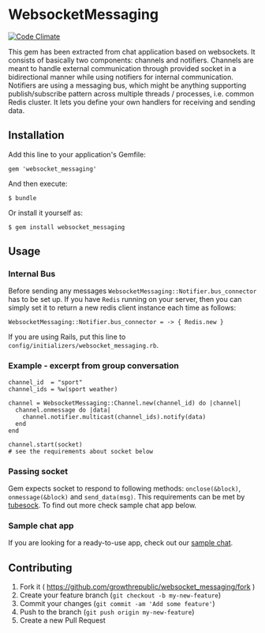# WebsocketMessaging

[![Code Climate](https://codeclimate.com/github/growthrepublic/websocket_messaging.png)](https://codeclimate.com/github/growthrepublic/websocket_messaging)

This gem has been extracted from chat application based on websockets. It consists of basically two components: channels and notifiers. Channels are meant to handle external communication through provided socket in a bidirectional manner while using notifiers for internal communication. Notifiers are using a messaging bus, which might be anything supporting publish/subscribe pattern across multiple threads / processes, i.e. common Redis cluster. It lets you define your own handlers for receiving and sending data.

## Installation

Add this line to your application's Gemfile:

    gem 'websocket_messaging'

And then execute:

    $ bundle

Or install it yourself as:

    $ gem install websocket_messaging

## Usage

### Internal Bus

Before sending any messages `WebsocketMessaging::Notifier.bus_connector` has to be set up. If you have `Redis` running on your server, then you can simply set it to return a new redis client instance each time as follows:

    WebsocketMessaging::Notifier.bus_connector = -> { Redis.new }

If you are using Rails, put this line to `config/initializers/websocket_messaging.rb`.

### Example - excerpt from group conversation
    channel_id  = "sport"
    channel_ids = %w(sport weather)

    channel = WebsocketMessaging::Channel.new(channel_id) do |channel|
      channel.onmessage do |data|
        channel.notifier.multicast(channel_ids).notify(data)
      end
    end

    channel.start(socket)
    # see the requirements about socket below

### Passing socket

Gem expects socket to respond to following methods: `onclose(&block)`, `onmessage(&block)` and `send_data(msg)`. This requirements can be met by [tubesock](https://github.com/ngauthier/tubesock). To find out more check sample chat app below.

### Sample chat app

If you are looking for a ready-to-use app, check out our [sample chat](https://github.com/growthrepublic/chat).

## Contributing

1. Fork it ( https://github.com/growthrepublic/websocket_messaging/fork )
2. Create your feature branch (`git checkout -b my-new-feature`)
3. Commit your changes (`git commit -am 'Add some feature'`)
4. Push to the branch (`git push origin my-new-feature`)
5. Create a new Pull Request
